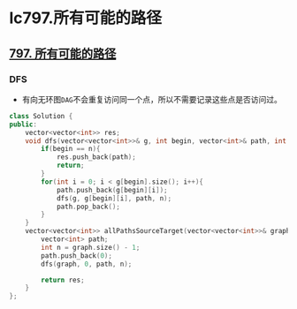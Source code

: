 # lc797.所有可能的路径




## [797. 所有可能的路径](https://leetcode-cn.com/problems/all-paths-from-source-to-target/)

### DFS

+ 有向无环图`DAG`不会重复访问同一个点，所以不需要记录这些点是否访问过。

``` cpp
class Solution {
public:
    vector<vector<int>> res;
    void dfs(vector<vector<int>>& g, int begin, vector<int>& path, int n ){
        if(begin == n){
            res.push_back(path);
            return;
        }
        for(int i = 0; i < g[begin].size(); i++){
            path.push_back(g[begin][i]);
            dfs(g, g[begin][i], path, n);
            path.pop_back();
        }
    }
    vector<vector<int>> allPathsSourceTarget(vector<vector<int>>& graph) {
        vector<int> path;
        int n = graph.size() - 1;
        path.push_back(0);
        dfs(graph, 0, path, n);

        return res;
    }
};
```




